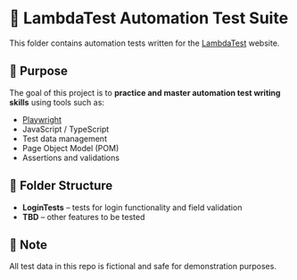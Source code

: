 # 🚀 LambdaTest Automation Test Suite

This folder contains automation tests written for the [LambdaTest](https://ecommerce-playground.lambdatest.io) website.

## 🎯 Purpose

The goal of this project is to **practice and master automation test writing skills** using tools such as:

- [Playwright](https://playwright.dev/)
- JavaScript / TypeScript
- Test data management
- Page Object Model (POM)
- Assertions and validations

## 📁 Folder Structure

- **LoginTests** – tests for login functionality and field validation
- **TBD** – other features to be tested

##  🔐 Note

All test data in this repo is fictional and safe for demonstration purposes.

